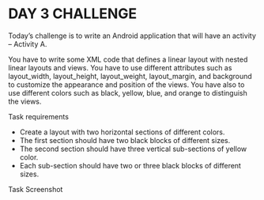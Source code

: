# DAY 3 CHALLENGE
Today’s challenge is to write an Android application that will have an activity – Activity A.

You have to write some XML code that defines a linear layout with nested linear layouts and views. You have to use different attributes such as layout_width, layout_height, layout_weight, layout_margin, and background to customize the appearance and position of the views. You have also to use  different colors such as black, yellow, blue, and orange to distinguish the views.

Task requirements
- Create a layout with two horizontal sections of different colors.
- The first section should have two black blocks of different sizes.
- The second section should have three vertical sub-sections of yellow color.
- Each sub-section should have two or three black blocks of different sizes.

Task Screenshot

